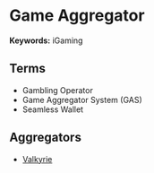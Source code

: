 # Game Aggregator

**Keywords:** iGaming

## Terms

- Gambling Operator
- Game Aggregator System (GAS)
- Seamless Wallet

## Aggregators

- [Valkyrie](https://github.com/valkyrie-fnd/valkyrie)

<!--
https://github.com/ryanwest-cr/ms-funtransfer
https://github.com/jdktomcat/nodejs-bet-server
-->

<!--
https://softswiss.com
https://velitech.com/products/game-aggregator/
https://crustlab.com/case-study/gamehub-casino-game-aggregator/
https://esagaming.com/GAS
https://everymatrix.com/slotmatrix
https://alea.com
https://st8.io
https://groovetech.com/game-aggregation
https://nuxgame.com
https://pariplayltd.com
https://gammastack.com/casino-games-aggregator
https://wiztechgroup.com/company/game-aggregator

https://slotegrator.pro/white_label_casino.html

https://youtube.com/watch?v=cFnpgGKsc0Y
-->

<!--
https://github.com/valkyrie-fnd/valkyrie/blob/main/provider/caleta/caletagaming-caleta-gaming_system_api_operators_guide-1.5-oapi3.yaml

https://hub88.io/docs/provider
-->

<!--
# Games API

/user/info
/user/authorize
/user/balance

/transaction/win
/transaction/rollback
/transaction/bet

# Freebets API

-->

<!--
https://hub88.io/docs/operator
-->

<!--
# Games API

/api/game/url
/api/game/round
/api/game/list

# Wallet API

/api/wallet/balance
/api/wallet/check
/api/wallet/bet
/api/wallet/win
/api/wallet/rollback

# Freebets API

/api/freebet/prepaids/list
/api/freebet/rewards/create
/api/freebet/rewards/cancel
/api/freebet/campaigns/list
/api/freebet/campaigns/create
-->
